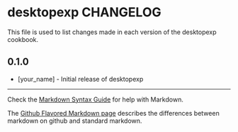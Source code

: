 desktopexp CHANGELOG
====================

This file is used to list changes made in each version of the desktopexp cookbook.

0.1.0
-----
- [your_name] - Initial release of desktopexp

- - -
Check the [Markdown Syntax Guide](http://daringfireball.net/projects/markdown/syntax) for help with Markdown.

The [Github Flavored Markdown page](http://github.github.com/github-flavored-markdown/) describes the differences between markdown on github and standard markdown.
